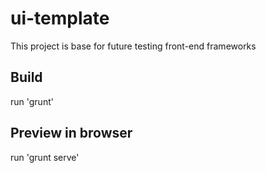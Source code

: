 # ui-template

This project is base for future testing front-end frameworks


## Build

run 'grunt'

## Preview in browser

run 'grunt serve'
